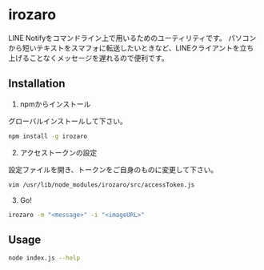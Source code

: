 # irozaro
LINE Notifyをコマンドライン上で用いるためのユーティリティです。
パソコンから短いテキストをスマフォに転送したいときなど、LINEクライアントを立ち上げることなくメッセージを遅れるので便利です。

## Installation
1. npmからインストール

グローバルインストールして下さい。  
```bash
npm install -g irozaro
```
2. アクセストークンの設定

設定ファイルを開き、トークンをご自身のものに変更して下さい。  
```bash
vim /usr/lib/node_modules/irozaro/src/accessToken.js
```
3. Go!

```bash
irozaro -m "<message>" -i "<imageURL>"
```

## Usage
```bash
node index.js --help
```
